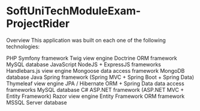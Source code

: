 # SoftUniTechModuleExam-ProjectRider
Overview
This application was built on each one of the following technologies:

PHP
Symfony framework
Twig view engine
Doctrine ORM framework
MySQL database
JavaScript
NodeJS + ExpressJS frameworks
Handlebars.js view engine
Mongoose data access framework
MongoDB database
Java
Spring framework (Spring MVC + Spring Boot + Spring Data)
Thymeleaf view engine
JPA / Hibernate ORM + Spring Data data access frameworks
MySQL database
C#
ASP.NET framework (ASP.NET MVC + Entity Framework)
Razor view engine
Entity Framework ORM framework
MSSQL Server database
